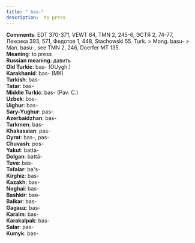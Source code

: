 ```yaml
---
title: " bas-"
description:  to press
---
```


<strong>Comments</strong>:  EDT 370-371, VEWT 64, TMN 2, 245-6, ЭСТЯ 2, 74-77, Лексика 393, 571, Федотов 1, 448, Stachowski 55. Turk. > Mong. basu- > Man. basu-, see TMN 2, 246, Doerfer MT 135.<br>
<strong>Meaning</strong>:  to press<br>
<strong>Russian meaning</strong>:  давить<br>
<strong>Old Turkic</strong>:  bas- (OUygh.)<br>
<strong>Karakhanid</strong>:  bas- (MK)<br>
<strong>Turkish</strong>:  bas-<br>
<strong>Tatar</strong>:  bas-<br>
<strong>Middle Turkic</strong>:  bas- (Pav. C.)<br>
<strong>Uzbek</strong>:  bɔs-<br>
<strong>Uighur</strong>:  bas-<br>
<strong>Sary-Yughur</strong>:  pas-<br>
<strong>Azerbaidzhan</strong>:  bas-<br>
<strong>Turkmen</strong>:  bas-<br>
<strong>Khakassian</strong>:  pas-<br>
<strong>Oyrat</strong>:  bas-, pas-<br>
<strong>Chuvash</strong>:  pos-<br>
<strong>Yakut</strong>:  battā-<br>
<strong>Dolgan</strong>:  battā-<br>
<strong>Tuva</strong>:  bas-<br>
<strong>Tofalar</strong>:  ba's-<br>
<strong>Kirghiz</strong>:  bas-<br>
<strong>Kazakh</strong>:  bas-<br>
<strong>Noghai</strong>:  bas-<br>
<strong>Bashkir</strong>:  baɵ-<br>
<strong>Balkar</strong>:  bas-<br>
<strong>Gagauz</strong>:  bas-<br>
<strong>Karaim</strong>:  bas-<br>
<strong>Karakalpak</strong>:  bas-<br>
<strong>Salar</strong>:  pas-<br>
<strong>Kumyk</strong>:  bas-<br>


